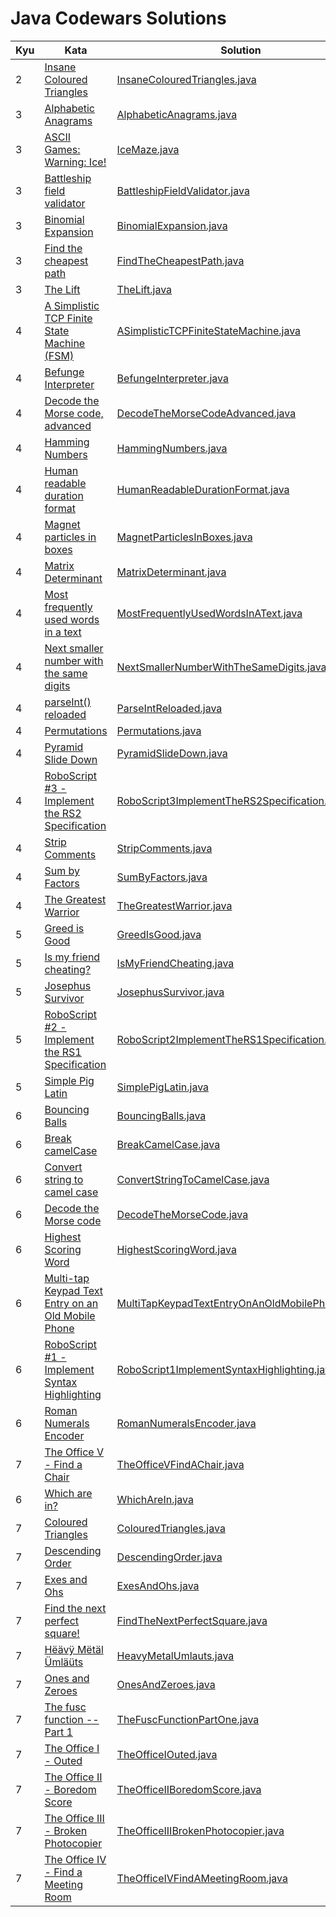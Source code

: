# Java Codewars Solutions

| Kyu | Kata                                                                                                         | Solution                                                                                                            |
|-----|--------------------------------------------------------------------------------------------------------------|---------------------------------------------------------------------------------------------------------------------|
| 2   | [Insane Coloured Triangles](https://www.codewars.com/kata/5a331ea7ee1aae8f24000175)                          | [InsaneColouredTriangles.java](src/main/java/kyu2/InsaneColouredTriangles.java)                                     |
| 3   | [Alphabetic Anagrams](https://www.codewars.com/kata/53e57dada0cb0400ba000688)                                | [AlphabeticAnagrams.java](src/main/java/kyu3/AlphabeticAnagrams.java)                                               |
| 3   | [ASCII Games: Warning: Ice!](https://www.codewars.com/kata/58f4cc4e43251b1be6000082)                         | [IceMaze.java](src/main/java/kyu3/IceMaze.java)                                                                     |
| 3   | [Battleship field validator](https://www.codewars.com/kata/52bb6539a4cf1b12d90005b7)                         | [BattleshipFieldValidator.java](src/main/java/kyu3/BattleshipFieldValidator.java)                                   |
| 3   | [Binomial Expansion](https://www.codewars.com/kata/540d0fdd3b6532e5c3000b5b)                                 | [BinomialExpansion.java](src/main/java/kyu3/BinomialExpansion.java)                                                 |
| 3   | [Find the cheapest path](https://www.codewars.com/kata/5abeaf0fee5c575ff20000e4)                             | [FindTheCheapestPath.java](src/main/java/kyu3/FindTheCheapestPath.java)                                             |
| 3   | [The Lift](https://www.codewars.com/kata/58905bfa1decb981da00009e)                                           | [TheLift.java](src/main/java/kyu3/TheLift.java)                                                                     |
| 4   | [A Simplistic TCP Finite State Machine (FSM)](https://www.codewars.com/kata/54acc128329e634e9a000362)        | [ASimplisticTCPFiniteStateMachine.java](src/main/java/kyu4/ASimplisticTCPFiniteStateMachine.java)                                               |
| 4   | [Befunge Interpreter](https://www.codewars.com/kata/526c7b931666d07889000a3c)                                | [BefungeInterpreter.java](src/main/java/kyu4/BefungeInterpreter.java)                                               |
| 4   | [Decode the Morse code, advanced](https://www.codewars.com/kata/54b72c16cd7f5154e9000457)                    | [DecodeTheMorseCodeAdvanced.java](src/main/java/kyu4/DecodeTheMorseCodeAdvanced.java)                               |
| 4   | [Hamming Numbers](https://www.codewars.com/kata/526d84b98f428f14a60008da)                                    | [HammingNumbers.java](src/main/java/kyu4/HammingNumbers.java)                                                       |
| 4   | [Human readable duration format](https://www.codewars.com/kata/52742f58faf5485cae000b9a)                     | [HumanReadableDurationFormat.java](src/main/java/kyu4/HumanReadableDurationFormat.java)                             |
| 4   | [Magnet particles in boxes](https://www.codewars.com/kata/56c04261c3fcf33f2d000534)                          | [MagnetParticlesInBoxes.java](src/main/java/kyu4/MagnetParticlesInBoxes.java)                                       |
| 4   | [Matrix Determinant](https://www.codewars.com/kata/52a382ee44408cea2500074c)                                 | [MatrixDeterminant.java](src/main/java/kyu4/MatrixDeterminant.java)                                                 |
| 4   | [Most frequently used words in a text](https://www.codewars.com/kata/51e056fe544cf36c410000fb)               | [MostFrequentlyUsedWordsInAText.java](src/main/java/kyu4/MostFrequentlyUsedWordsInAText.java)                       |
| 4   | [Next smaller number with the same digits](https://www.codewars.com/kata/5659c6d896bc135c4c00021e)           | [NextSmallerNumberWithTheSameDigits.java](src/main/java/kyu4/NextSmallerNumberWithTheSameDigits.java)               |
| 4   | [parseInt() reloaded](https://www.codewars.com/kata/525c7c5ab6aecef16e0001a5)                                | [ParseIntReloaded.java](src/main/java/kyu4/ParseIntReloaded.java)                                                   |
| 4   | [Permutations](https://www.codewars.com/kata/5254ca2719453dcc0b00027d)                                       | [Permutations.java](src/main/java/kyu4/Permutations.java)                                                           |
| 4   | [Pyramid Slide Down](https://www.codewars.com/kata/551f23362ff852e2ab000037)                                 | [PyramidSlideDown.java](src/main/java/kyu4/PyramidSlideDown.java)                                                   |
| 4   | [RoboScript #3 - Implement the RS2 Specification](https://www.codewars.com/kata/58738d518ec3b4bf95000192)    | [RoboScript3ImplementTheRS2Specification.java](src/main/java/kyu4/RoboScript3ImplementTheRS2Specification.java)     |
| 4   | [Strip Comments](https://www.codewars.com/kata/51c8e37cee245da6b40000bd)                                     | [StripComments.java](src/main/java/kyu4/StripComments.java)                                                         |
| 4   | [Sum by Factors](https://www.codewars.com/kata/54d496788776e49e6b00052f)                                     | [SumByFactors.java](src/main/java/kyu4/SumByFactors.java)                                                           |
| 4   | [The Greatest Warrior](https://www.codewars.com/kata/5941c545f5c394fef900000c)                               | [TheGreatestWarrior.java](src/main/java/kyu4/TheGreatestWarrior.java)                                               |
| 5   | [Greed is Good](https://www.codewars.com/kata/5270d0d18625160ada0000e4)                                      | [GreedIsGood.java](src/main/java/kyu5/GreedIsGood.java)                                                             |
| 5   | [Is my friend cheating?](https://www.codewars.com/kata/5547cc7dcad755e480000004)                             | [IsMyFriendCheating.java](src/main/java/kyu5/IsMyFriendCheating.java)                                               |
| 5   | [Josephus Survivor](https://www.codewars.com/kata/555624b601231dc7a400017a)                                  | [JosephusSurvivor.java](src/main/java/kyu5/JosephusSurvivor.java)                                                   |
| 5   | [RoboScript #2 - Implement the RS1 Specification](https://www.codewars.com/kata/5870fa11aa0428da750000da)    | [RoboScript2ImplementTheRS1Specification.java](src/main/java/kyu5/RoboScript2ImplementTheRS1Specification.java)     |
| 5   | [Simple Pig Latin](https://www.codewars.com/kata/520b9d2ad5c005041100000f)                                   | [SimplePigLatin.java](src/main/java/kyu5/SimplePigLatin.java)                                                       |
| 6   | [Bouncing Balls](https://www.codewars.com/kata/5544c7a5cb454edb3c000047)                                     | [BouncingBalls.java](src/main/java/kyu6/BouncingBalls.java)                                                         |
| 6   | [Break camelCase](https://www.codewars.com/kata/5208f99aee097e6552000148)                                    | [BreakCamelCase.java](src/main/java/kyu6/BreakCamelCase.java)                                                       |
| 6   | [Convert string to camel case](https://www.codewars.com/kata/517abf86da9663f1d2000003)                       | [ConvertStringToCamelCase.java](src/main/java/kyu6/ConvertStringToCamelCase.java)                                   |
| 6   | [Decode the Morse code](https://www.codewars.com/kata/54b724efac3d5402db00065e)                              | [DecodeTheMorseCode.java](src/main/java/kyu6/DecodeTheMorseCode.java)                                               |
| 6   | [Highest Scoring Word](https://www.codewars.com/kata/57eb8fcdf670e99d9b000272)                               | [HighestScoringWord.java](src/main/java/kyu6/HighestScoringWord.java)                                               |
| 6   | [Multi-tap Keypad Text Entry on an Old Mobile Phone](https://www.codewars.com/kata/54a2e93b22d236498400134b) | [MultiTapKeypadTextEntryOnAnOldMobilePhone.java](src/main/java/kyu6/MultiTapKeypadTextEntryOnAnOldMobilePhone.java) |
| 6   | [RoboScript #1 - Implement Syntax Highlighting](https://www.codewars.com/kata/58708934a44cfccca60000c4)      | [RoboScript1ImplementSyntaxHighlighting.java](src/main/java/kyu6/RoboScript1ImplementSyntaxHighlighting.java)       |
| 6   | [Roman Numerals Encoder](https://www.codewars.com/kata/51b62bf6a9c58071c600001b)                             | [RomanNumeralsEncoder.java](src/main/java/kyu6/RomanNumeralsEncoder.java)                                           |
| 7   | [The Office V - Find a Chair](https://www.codewars.com/kata/57f6051c3ff02f3b7300008b)                        | [TheOfficeVFindAChair.java](src/main/java/kyu6/TheOfficeVFindAChair.java)                                           |
| 6   | [Which are in?](https://www.codewars.com/kata/550554fd08b86f84fe000a58)                                      | [WhichAreIn.java](src/main/java/kyu6/WhichAreIn.java)                                                               |
| 7   | [Coloured Triangles](https://www.codewars.com/kata/5a25ac6ac5e284cfbe000111)                                 | [ColouredTriangles.java](src/main/java/kyu7/ColouredTriangles.java)                                                 |
| 7   | [Descending Order](https://www.codewars.com/kata/5467e4d82edf8bbf40000155)                                   | [DescendingOrder.java](src/main/java/kyu7/DescendingOrder.java)                                                     |
| 7   | [Exes and Ohs](https://www.codewars.com/kata/55908aad6620c066bc00002a)                                       | [ExesAndOhs.java](src/main/java/kyu7/ExesAndOhs.java)                                                               |
| 7   | [Find the next perfect square!](https://www.codewars.com/kata/56269eb78ad2e4ced1000013)                      | [FindTheNextPerfectSquare.java](src/main/java/kyu7/FindTheNextPerfectSquare.java)                                   |
| 7   | [Hëävÿ Mëtäl Ümläüts](https://www.codewars.com/kata/57d4e99bec16701a67000033)                                | [HeavyMetalUmlauts.java](src/main/java/kyu7/HeavyMetalUmlauts.java)                                                 |
| 7   | [Ones and Zeroes](https://www.codewars.com/kata/578553c3a1b8d5c40300037c)                                    | [OnesAndZeroes.java](src/main/java/kyu7/OnesAndZeroes.java)                                                         |
| 7   | [The fusc function -- Part 1](https://www.codewars.com/kata/570409d3d80ec699af001bf9)                        | [TheFuscFunctionPartOne.java](src/main/java/kyu7/TheFuscFunctionPartOne.java)                                       |
| 7   | [The Office I - Outed](https://www.codewars.com/kata/57ecf6efc7fe13eb070000e1)                               | [TheOfficeIOuted.java](src/main/java/kyu7/TheOfficeIOuted.java)                                                     |
| 7   | [The Office II - Boredom Score](https://www.codewars.com/kata/57ed4cef7b45ef8774000014)                      | [TheOfficeIIBoredomScore.java](src/main/java/kyu7/TheOfficeIIBoredomScore.java)                                     |
| 7   | [The Office III - Broken Photocopier](https://www.codewars.com/kata/57ed56657b45ef922300002b)                | [TheOfficeIIIBrokenPhotocopier.java](src/main/java/kyu7/TheOfficeIIIBrokenPhotocopier.java)                         |
| 7   | [The Office IV - Find a Meeting Room](https://www.codewars.com/kata/57f604a21bd4fe771b00009c)                | [TheOfficeIVFindAMeetingRoom.java](src/main/java/kyu7/TheOfficeIVFindAMeetingRoom.java)                             |
